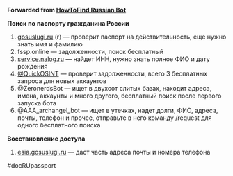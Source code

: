 **Forwarded from [HowToFind Russian Bot](https://t.me/HowToFindRU_Robot)**

**Поиск по паспорту гражданина России**

1. [gosuslugi.ru](https://www.gosuslugi.ru/621102/1/form) (r) — проверит паспорт на действительность, еще нужно знать имя и фамилию
2. fssp.online — задолженности, поиск бесплатный
3. [service.nalog.ru](https://service.nalog.ru/inn.do) — найдет ИНН, нужно знать полное ФИО и дату рождения
4. [@QuickOSINT](https://t.me/Quick_Intelligence_bot) — проверит задолженности, всего 3 бесплатных запроса для новых аккаунтов
5. @ZeronerdsBot — ищет в двухсот слитых базах, находит адреса, имена, аккаунты и много другого, бесплатный поиск после первого запуска бота
6. @AAA_archangel_bot — ищет в утечках, надет долги, ФИО, адреса, почты, телефон и прочее, отправьте в него команду /request для одного бесплатного поиска


**Восстановление доступа**

1. [esia.gosuslugi.ru](https://esia.gosuslugi.ru/recovery/) — даст часть адреса почты и номера телефона

#docRUpassport